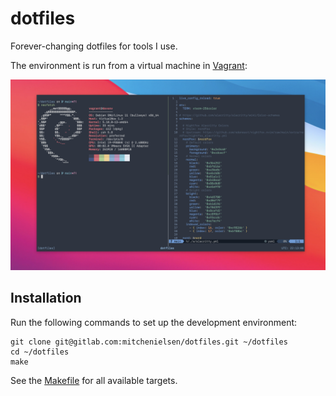 # dotfiles

Forever-changing dotfiles for tools I use.

The environment is run from a virtual machine in [Vagrant](https://vagrantup.com):

[![Screenshot](img/screenshot.png "Screenshot of dev environment")](https://gitlab.com/mitchenielsen/dotfiles/-/raw/main/img/screenshot.png)

## Installation

Run the following commands to set up the development environment:

```shell
git clone git@gitlab.com:mitchenielsen/dotfiles.git ~/dotfiles
cd ~/dotfiles
make
```

See the [Makefile](Makefile) for all available targets.
